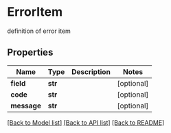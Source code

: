 # ErrorItem

definition of error item
## Properties
Name | Type | Description | Notes
------------ | ------------- | ------------- | -------------
**field** | **str** |  | [optional] 
**code** | **str** |  | [optional] 
**message** | **str** |  | [optional] 

[[Back to Model list]](../README.md#documentation-for-models) [[Back to API list]](../README.md#documentation-for-api-endpoints) [[Back to README]](../README.md)


